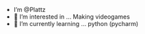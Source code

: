 - I’m @Plattz
- 👀 I’m interested in ... Making videogames
- 🌱 I’m currently learning ... python (pycharm)

<!---
Plattz/Plattz is a ✨ special ✨ repository because its `README.md` (this file) appears on your GitHub profile.
You can click the Preview link to take a look at your changes.
--->
